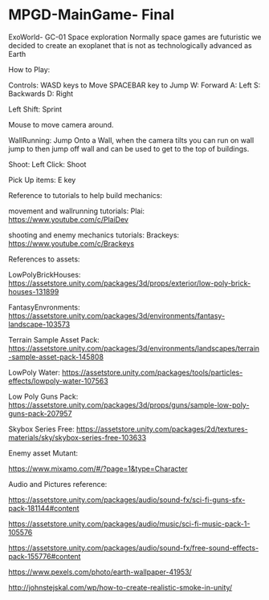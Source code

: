 # MPGD-MainGame- Final
 ExoWorld- GC-01 Space exploration
 Normally space games are futuristic we decided to create an exoplanet that is not as technologically advanced as Earth

How to Play:

Controls:
WASD keys to Move SPACEBAR key to Jump
W: Forward
A: Left
S: Backwards
D: Right

Left Shift: Sprint

Mouse to move camera around.

WallRunning:
Jump Onto a Wall, when the camera tilts you can run on wall jump to then jump off wall and can be used to get to the top of buildings.

Shoot:
Left Click: Shoot

Pick Up items: E key

Reference to tutorials to help build mechanics:

movement and wallrunning tutorials:
Plai: https://www.youtube.com/c/PlaiDev

shooting and enemy mechanics tutorials:
Brackeys: https://www.youtube.com/c/Brackeys

References to assets:

LowPolyBrickHouses:
https://assetstore.unity.com/packages/3d/props/exterior/low-poly-brick-houses-131899

FantasyEnvronments:
https://assetstore.unity.com/packages/3d/environments/fantasy-landscape-103573

Terrain Sample Asset Pack:
https://assetstore.unity.com/packages/3d/environments/landscapes/terrain-sample-asset-pack-145808

LowPoly Water:
https://assetstore.unity.com/packages/tools/particles-effects/lowpoly-water-107563

Low Poly Guns Pack:
https://assetstore.unity.com/packages/3d/props/guns/sample-low-poly-guns-pack-207957

Skybox Series Free:
https://assetstore.unity.com/packages/2d/textures-materials/sky/skybox-series-free-103633

Enemy asset Mutant:

https://www.mixamo.com/#/?page=1&type=Character

Audio and Pictures reference:

https://assetstore.unity.com/packages/audio/sound-fx/sci-fi-guns-sfx-pack-181144#content

https://assetstore.unity.com/packages/audio/music/sci-fi-music-pack-1-105576

https://assetstore.unity.com/packages/audio/sound-fx/free-sound-effects-pack-155776#content

https://www.pexels.com/photo/earth-wallpaper-41953/

http://johnstejskal.com/wp/how-to-create-realistic-smoke-in-unity/




